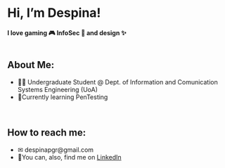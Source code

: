 <h1>Hi, I’m Despina!</h1> <b> I love gaming 🎮 InfoSec 🔐 and design ✨ </b>
<br><br>
<h2>About Me:</h2>
<ul>
  <li>👩‍🎓 Undergraduate Student @ Dept. of Information and Comunication Systems Engineering (UoA)</li>
  <li>🌱Currently learning PenTesting </li>
</ul>
<br>
<h2>How to reach me:</h2>
<ul>
  <li>✉ despinapgr@gmail.com </li>
  <li>🤝You can, also, find me on <a href="https://www.linkedin.com/in/despinapapadopoulou/">LinkedIn</a></li>
  
</ul>
